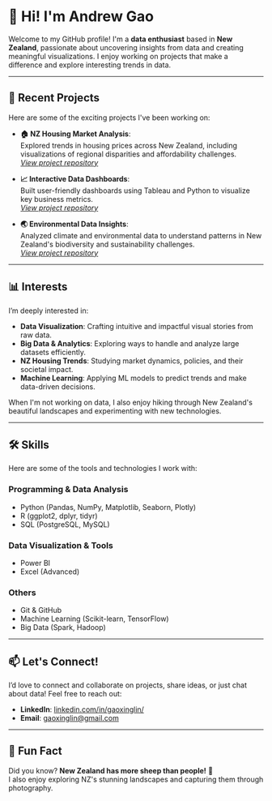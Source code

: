 # 👋 Hi! I'm Andrew Gao

Welcome to my GitHub profile! I'm a **data enthusiast** based in **New Zealand**, passionate about uncovering insights from data and creating meaningful visualizations. I enjoy working on projects that make a difference and explore interesting trends in data.

---

## 🚀 Recent Projects
Here are some of the exciting projects I've been working on:

- **🏠 NZ Housing Market Analysis**:  
  Explored trends in housing prices across New Zealand, including visualizations of regional disparities and affordability challenges.  
  *[View project repository](https://github.com/example/NZ-housing-analysis)*

- **📈 Interactive Data Dashboards**:  
  Built user-friendly dashboards using Tableau and Python to visualize key business metrics.  
  *[View project repository](https://github.com/example/data-dashboards)*

- **🌏 Environmental Data Insights**:  
  Analyzed climate and environmental data to understand patterns in New Zealand's biodiversity and sustainability challenges.  
  *[View project repository](https://github.com/example/environmental-data)*

---

## 📊 Interests
I’m deeply interested in:
- **Data Visualization**: Crafting intuitive and impactful visual stories from raw data.
- **Big Data & Analytics**: Exploring ways to handle and analyze large datasets efficiently.
- **NZ Housing Trends**: Studying market dynamics, policies, and their societal impact.
- **Machine Learning**: Applying ML models to predict trends and make data-driven decisions.

When I'm not working on data, I also enjoy hiking through New Zealand's beautiful landscapes and experimenting with new technologies.

---

## 🛠️ Skills
Here are some of the tools and technologies I work with:

### Programming & Data Analysis
- Python (Pandas, NumPy, Matplotlib, Seaborn, Plotly)
- R (ggplot2, dplyr, tidyr)
- SQL (PostgreSQL, MySQL)

### Data Visualization & Tools
- Power BI
- Excel (Advanced)

### Others
- Git & GitHub
- Machine Learning (Scikit-learn, TensorFlow)
- Big Data (Spark, Hadoop)

---

## 📫 Let's Connect!
I’d love to connect and collaborate on projects, share ideas, or just chat about data! Feel free to reach out:

- **LinkedIn**: [linkedin.com/in/gaoxinglin/](https://www.linkedin.com/in/gaoxinglin/)  
- **Email**: [gaoxinglin@gmail.com](mailto:gaoxinglin@gmail.com)  

---

## 🌟 Fun Fact
Did you know? **New Zealand has more sheep than people!** 🐑  
I also enjoy exploring NZ's stunning landscapes and capturing them through photography.
